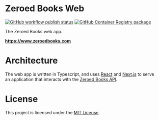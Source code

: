# Zeroed Books Web

[![GitHub workflow publish status](https://img.shields.io/github/actions/workflow/status/Zeroed-Books/zeroed-books-web/publish.yml?branch=main)](https://github.com/Zeroed-Books/zeroed-books-web/actions/workflows/publish.yml)
[![GitHub Container Registry package](https://img.shields.io/badge/GHCR-zeroed--books%2Fweb-blue)][zeroed-books-web-image]

The Zeroed Books web app.

**https://www.zeroedbooks.com**

# Architecture

The web app is written in Typescript, and uses [React][react] and
[Next.js][next-js] to serve an application that interacts with the
[Zeroed Books API][zeroed-books-api].

# License

This project is licensed under the [MIT License](LICENSE).

[next-js]: https://nextjs.org/
[react]: https://react.dev/
[zeroed-books-api]: https://github.com/Zeroed-Books/zeroed-books-api
[zeroed-books-web-image]: https://github.com/orgs/Zeroed-Books/packages/container/package/web
